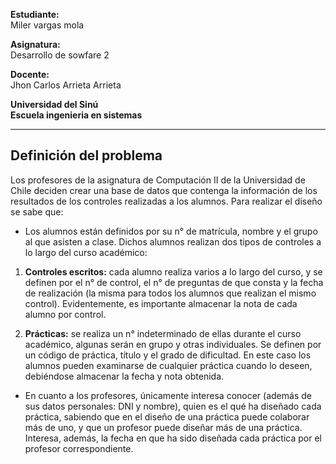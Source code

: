 **Estudiante:**\
Miler vargas mola

**Asignatura:**\
Desarrollo de sowfare 2

**Docente:**\
Jhon Carlos Arrieta Arrieta

**Universidad del Sinú**\
**Escuela ingenieria en sistemas**
___
## Definición del problema

Los profesores de la asignatura de Computación II de la Universidad de Chile deciden crear una base de datos que contenga la información de los resultados de los controles realizadas a los alumnos. Para realizar el diseño se sabe que: 

- Los alumnos están definidos por su n° de matrícula, nombre y el grupo al que asisten a clase. Dichos alumnos realizan dos tipos de controles a lo largo del curso académico: 

1. **Controles escritos:** cada alumno realiza varios a lo largo del curso, y se definen por el n° de control, el n° de preguntas de que consta y la fecha de realización (la misma para todos los alumnos que realizan el mismo control). Evidentemente, es importante almacenar la nota de cada alumno por control. 

2. **Prácticas:** se realiza un n° indeterminado de ellas durante el curso académico, algunas serán en grupo y otras individuales. Se definen por un código de práctica, título y el grado de dificultad. En este caso los alumnos pueden examinarse de cualquier práctica cuando lo deseen, debiéndose almacenar la fecha y nota obtenida. 

- En cuanto a los profesores, únicamente interesa conocer (además de sus datos personales: DNI y nombre), quien es el qué ha diseñado cada práctica, sabiendo que en el diseño de una práctica puede colaborar más de uno, y que un profesor puede diseñar más de una práctica. Interesa, además, la fecha en que ha sido diseñada cada práctica por el profesor correspondiente.


